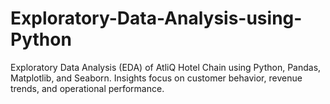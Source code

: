 # Exploratory-Data-Analysis-using-Python
Exploratory Data Analysis (EDA) of AtliQ Hotel Chain using Python, Pandas, Matplotlib, and Seaborn. Insights focus on customer behavior, revenue trends, and operational performance.
